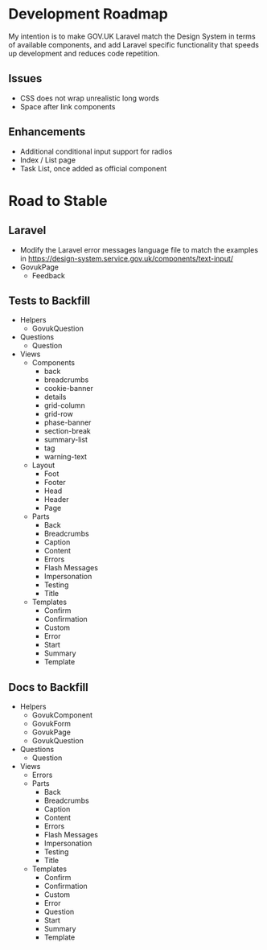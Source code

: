 # Development Roadmap

My intention is to make GOV.UK Laravel match the Design System in terms of available components, and add Laravel specific functionality that speeds up development and reduces code repetition.

## Issues

* CSS does not wrap unrealistic long words
* Space after link components

## Enhancements

* Additional conditional input support for radios
* Index / List page
* Task List, once added as official component

# Road to Stable

## Laravel

* Modify the Laravel error messages language file to match the examples in https://design-system.service.gov.uk/components/text-input/
* GovukPage
    * Feedback

## Tests to Backfill

* Helpers
    * GovukQuestion
* Questions
    * Question
* Views
    * Components
        * back
        * breadcrumbs
        * cookie-banner
        * details
        * grid-column
        * grid-row
        * phase-banner
        * section-break
        * summary-list
        * tag
        * warning-text
    * Layout
        * Foot
        * Footer
        * Head
        * Header
        * Page
    * Parts
        * Back
        * Breadcrumbs
        * Caption
        * Content
        * Errors
        * Flash Messages
        * Impersonation
        * Testing
        * Title
    * Templates
      * Confirm
      * Confirmation
      * Custom
      * Error
      * Start
      * Summary
      * Template

## Docs to Backfill

* Helpers
    * GovukComponent
    * GovukForm
    * GovukPage
    * GovukQuestion
* Questions
    * Question
* Views
    * Errors
    * Parts
        * Back
        * Breadcrumbs
        * Caption
        * Content
        * Errors
        * Flash Messages
        * Impersonation
        * Testing
        * Title
    * Templates
      * Confirm
      * Confirmation
      * Custom
      * Error
      * Question
      * Start
      * Summary
      * Template

